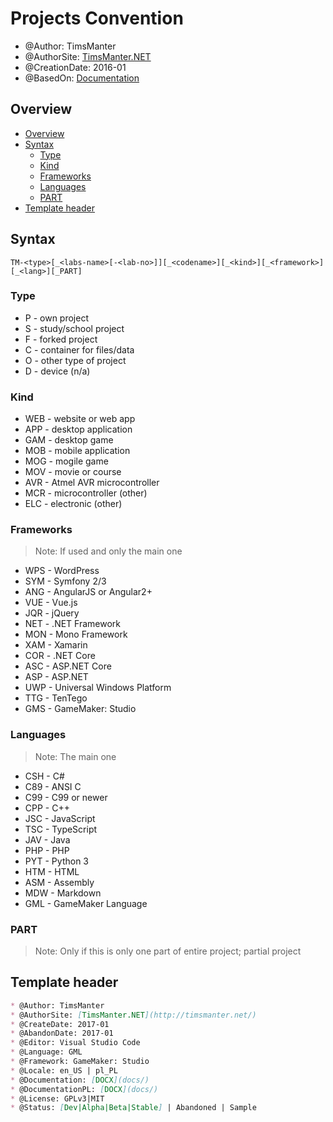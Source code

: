 # Projects Convention

* @Author: TimsManter
* @AuthorSite: [TimsManter.NET](http://timsmanter.net/)
* @CreationDate: 2016-01
* @BasedOn: [Documentation][basedon]

[basedon]: http://example.com/

## Overview

<!-- TOC -->

- [Overview](#overview)
- [Syntax](#syntax)
  - [Type](#type)
  - [Kind](#kind)
  - [Frameworks](#frameworks)
  - [Languages](#languages)
  - [PART](#part)
- [Template header](#template-header)

<!-- /TOC -->

## Syntax

```
TM-<type>[_<labs-name>[-<lab-no>]][_<codename>][_<kind>][_<framework>][_<lang>][_PART]
```

### Type

* P - own project
* S - study/school project
* F - forked project
* C - container for files/data
* O - other type of project
* D - device (n/a)

### Kind

* WEB - website or web app
* APP - desktop application
* GAM - desktop game
* MOB - mobile application
* MOG - mogile game
* MOV - movie or course
* AVR - Atmel AVR microcontroller
* MCR - microcontroller (other)
* ELC - electronic (other)

### Frameworks

> Note: If used and only the main one

* WPS - WordPress
* SYM - Symfony 2/3
* ANG - AngularJS or Angular2+
* VUE - Vue.js
* JQR - jQuery
* NET - .NET Framework
* MON - Mono Framework
* XAM - Xamarin
* COR - .NET Core
* ASC - ASP.NET Core
* ASP - ASP.NET
* UWP - Universal Windows Platform
* TTG - TenTego
* GMS - GameMaker: Studio

### Languages

> Note: The main one

* CSH - C#
* C89 - ANSI C
* C99 - C99 or newer
* CPP - C++
* JSC - JavaScript
* TSC - TypeScript
* JAV - Java
* PHP - PHP
* PYT - Python 3
* HTM - HTML
* ASM - Assembly
* MDW - Markdown
* GML - GameMaker Language

### PART

> Note: Only if this is only one part of entire project; partial project

## Template header

```md
* @Author: TimsManter
* @AuthorSite: [TimsManter.NET](http://timsmanter.net/)
* @CreateDate: 2017-01
* @AbandonDate: 2017-01
* @Editor: Visual Studio Code
* @Language: GML
* @Framework: GameMaker: Studio
* @Locale: en_US | pl_PL
* @Documentation: [DOCX](docs/)
* @DocumentationPL: [DOCX](docs/)
* @License: GPLv3|MIT
* @Status: [Dev|Alpha|Beta|Stable] | Abandoned | Sample
```